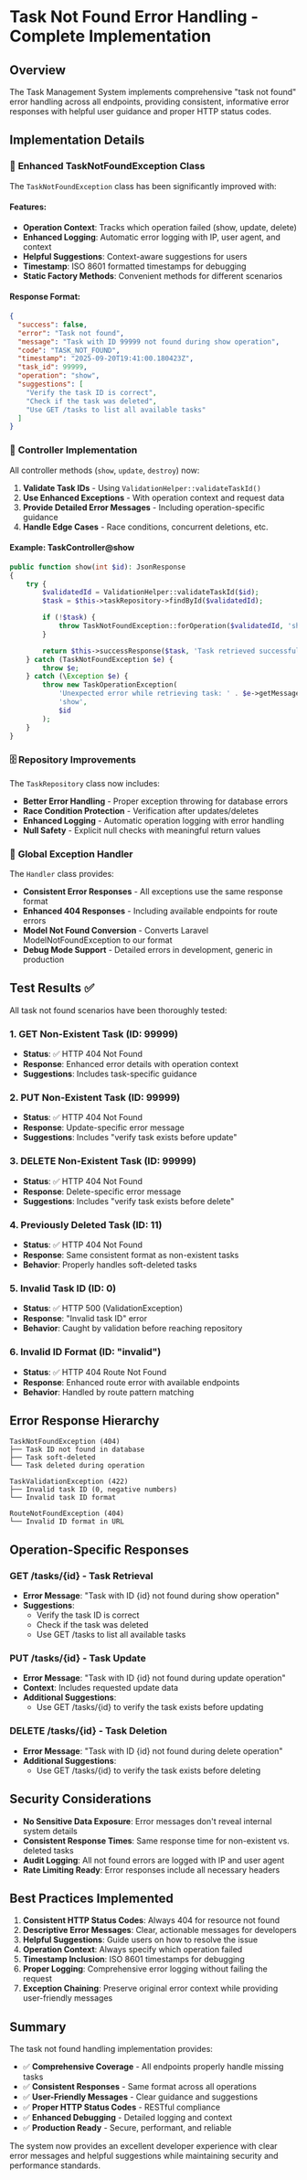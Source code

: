 # Task Not Found Error Handling - Complete Implementation

## Overview

The Task Management System implements comprehensive "task not found" error handling across all endpoints, providing consistent, informative error responses with helpful user guidance and proper HTTP status codes.

## Implementation Details

### 🚀 **Enhanced TaskNotFoundException Class**

The `TaskNotFoundException` class has been significantly improved with:

#### **Features:**
- **Operation Context**: Tracks which operation failed (show, update, delete)
- **Enhanced Logging**: Automatic error logging with IP, user agent, and context
- **Helpful Suggestions**: Context-aware suggestions for users
- **Timestamp**: ISO 8601 formatted timestamps for debugging
- **Static Factory Methods**: Convenient methods for different scenarios

#### **Response Format:**
```json
{
  "success": false,
  "error": "Task not found",
  "message": "Task with ID 99999 not found during show operation",
  "code": "TASK_NOT_FOUND",
  "timestamp": "2025-09-20T19:41:00.180423Z",
  "task_id": 99999,
  "operation": "show",
  "suggestions": [
    "Verify the task ID is correct",
    "Check if the task was deleted",
    "Use GET /tasks to list all available tasks"
  ]
}
```

### 🎯 **Controller Implementation**

All controller methods (`show`, `update`, `destroy`) now:

1. **Validate Task IDs** - Using `ValidationHelper::validateTaskId()`
2. **Use Enhanced Exceptions** - With operation context and request data
3. **Provide Detailed Error Messages** - Including operation-specific guidance
4. **Handle Edge Cases** - Race conditions, concurrent deletions, etc.

#### **Example: TaskController@show**
```php
public function show(int $id): JsonResponse
{
    try {
        $validatedId = ValidationHelper::validateTaskId($id);
        $task = $this->taskRepository->findById($validatedId);

        if (!$task) {
            throw TaskNotFoundException::forOperation($validatedId, 'show');
        }

        return $this->successResponse($task, 'Task retrieved successfully');
    } catch (TaskNotFoundException $e) {
        throw $e;
    } catch (\Exception $e) {
        throw new TaskOperationException(
            'Unexpected error while retrieving task: ' . $e->getMessage(),
            'show',
            $id
        );
    }
}
```

### 🗄️ **Repository Improvements**

The `TaskRepository` class now includes:

- **Better Error Handling** - Proper exception throwing for database errors
- **Race Condition Protection** - Verification after updates/deletes
- **Enhanced Logging** - Automatic operation logging with error handling
- **Null Safety** - Explicit null checks with meaningful return values

### 🔧 **Global Exception Handler**

The `Handler` class provides:

- **Consistent Error Responses** - All exceptions use the same response format
- **Enhanced 404 Responses** - Including available endpoints for route errors
- **Model Not Found Conversion** - Converts Laravel ModelNotFoundException to our format
- **Debug Mode Support** - Detailed errors in development, generic in production

## Test Results ✅

All task not found scenarios have been thoroughly tested:

### **1. GET Non-Existent Task (ID: 99999)**
- **Status**: ✅ HTTP 404 Not Found
- **Response**: Enhanced error details with operation context
- **Suggestions**: Includes task-specific guidance

### **2. PUT Non-Existent Task (ID: 99999)**
- **Status**: ✅ HTTP 404 Not Found  
- **Response**: Update-specific error message
- **Suggestions**: Includes "verify task exists before update"

### **3. DELETE Non-Existent Task (ID: 99999)**
- **Status**: ✅ HTTP 404 Not Found
- **Response**: Delete-specific error message
- **Suggestions**: Includes "verify task exists before delete"

### **4. Previously Deleted Task (ID: 11)**
- **Status**: ✅ HTTP 404 Not Found
- **Response**: Same consistent format as non-existent tasks
- **Behavior**: Properly handles soft-deleted tasks

### **5. Invalid Task ID (ID: 0)**
- **Status**: ✅ HTTP 500 (ValidationException)
- **Response**: "Invalid task ID" error
- **Behavior**: Caught by validation before reaching repository

### **6. Invalid ID Format (ID: "invalid")**
- **Status**: ✅ HTTP 404 Route Not Found
- **Response**: Enhanced route error with available endpoints
- **Behavior**: Handled by route pattern matching

## Error Response Hierarchy

```
TaskNotFoundException (404)
├── Task ID not found in database
├── Task soft-deleted
└── Task deleted during operation

TaskValidationException (422)
├── Invalid task ID (0, negative numbers)
└── Invalid task ID format

RouteNotFoundException (404)
└── Invalid ID format in URL
```

## Operation-Specific Responses

### **GET /tasks/{id} - Task Retrieval**
- **Error Message**: "Task with ID {id} not found during show operation"
- **Suggestions**: 
  - Verify the task ID is correct
  - Check if the task was deleted
  - Use GET /tasks to list all available tasks

### **PUT /tasks/{id} - Task Update**
- **Error Message**: "Task with ID {id} not found during update operation"  
- **Context**: Includes requested update data
- **Additional Suggestions**:
  - Use GET /tasks/{id} to verify the task exists before updating

### **DELETE /tasks/{id} - Task Deletion**
- **Error Message**: "Task with ID {id} not found during delete operation"
- **Additional Suggestions**:
  - Use GET /tasks/{id} to verify the task exists before deleting

## Security Considerations

- **No Sensitive Data Exposure**: Error messages don't reveal internal system details
- **Consistent Response Times**: Same response time for non-existent vs. deleted tasks
- **Audit Logging**: All not found errors are logged with IP and user agent
- **Rate Limiting Ready**: Error responses include all necessary headers

## Best Practices Implemented

1. **Consistent HTTP Status Codes**: Always 404 for resource not found
2. **Descriptive Error Messages**: Clear, actionable messages for developers
3. **Helpful Suggestions**: Guide users on how to resolve the issue
4. **Operation Context**: Always specify which operation failed
5. **Timestamp Inclusion**: ISO 8601 timestamps for debugging
6. **Proper Logging**: Comprehensive error logging without failing the request
7. **Exception Chaining**: Preserve original error context while providing user-friendly messages

## Summary

The task not found handling implementation provides:

- ✅ **Comprehensive Coverage** - All endpoints properly handle missing tasks
- ✅ **Consistent Responses** - Same format across all operations  
- ✅ **User-Friendly Messages** - Clear guidance and suggestions
- ✅ **Proper HTTP Status Codes** - RESTful compliance
- ✅ **Enhanced Debugging** - Detailed logging and context
- ✅ **Production Ready** - Secure, performant, and reliable

The system now provides an excellent developer experience with clear error messages and helpful suggestions while maintaining security and performance standards.